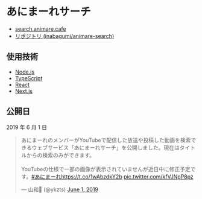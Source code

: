 # あにまーれサーチ

- [search.animare.cafe](https://search.animare.cafe/)
- [リポジトリ (inabagumi/animare-search)](https://github.com/inabagumi/animare-search)

## 使用技術

- [Node.js](https://nodejs.org/ja/)
- [TypeScript](https://www.typescriptlang.org/)
- [React](https://reactjs.org/)
- [Next.js](https://nextjs.org/)

## 公開日

2019 年 6 月 1 日

<blockquote class="twitter-tweet"><p lang="ja" dir="ltr">あにまーれのメンバーがYouTubeで配信した放送や投稿した動画を検索できるウェブサービス「あにまーれサーチ」を公開しました。現在はタイトルからの検索のみができます。<br><br>YouTubeの仕様で一部の画像が表示されていませんが近日中に修正予定です。<a href="https://twitter.com/hashtag/%E3%81%82%E3%81%AB%E3%81%BE%E3%83%BC%E3%82%8C?src=hash&amp;ref_src=twsrc%5Etfw">#あにまーれ</a><a href="https://t.co/1wAbzdkY2b">https://t.co/1wAbzdkY2b</a> <a href="https://t.co/kfVJNpP8pz">pic.twitter.com/kfVJNpP8pz</a></p>&mdash; 山和💛 (@ykzts) <a href="https://twitter.com/ykzts/status/1134745553273643009?ref_src=twsrc%5Etfw">June 1, 2019</a></blockquote> <script async src="https://platform.twitter.com/widgets.js" charset="utf-8"></script>
